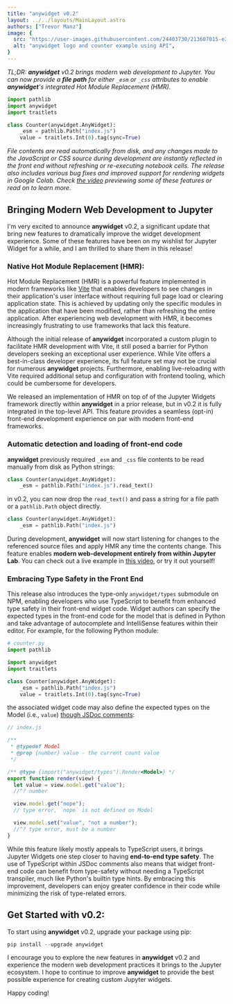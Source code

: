 ```yaml
---
title: "anywidget v0.2"
layout: ../../layouts/MainLayout.astro
authors: ["Trevor Manz"]
image: {
  src: "https://user-images.githubusercontent.com/24403730/213607015-e3fb38f9-5e75-439b-95c9-99e1fde11955.png",
  alt: "anywidget logo and counter example using API",
}
---
```


_TL;DR: **anywidget** v0.2 brings modern web development to Jupyter. You can now
provide a **file path** for either `_esm` or `_css` attributes to enable
**anywidget**'s integrated Hot Module Replacement (HMR)._

```python
import pathlib
import anywidget
import traitlets

class Counter(anywidget.AnyWidget):
    _esm = pathlib.Path("index.js")
    value = traitlets.Int(0).tag(sync=True)
```

_File contents are read automatically from disk, and any changes made to the
JavaScript or CSS source during development are instantly reflected in the front
end without refreshing or re-executing notebook cells. The release also includes
various bug fixes and improved support for rendering widgets in Google Colab.
Check [the video](https://www.youtube.com/watch?v=600PU6E4Srw) previewing some
of these features or read on to learn more._

## Bringing Modern Web Development to Jupyter

I'm very excited to announce **anywidget** v0.2, a significant update that bring
new features to dramatically improve the widget development experience. Some of
these features have been on my wishlist for Jupyter Widget for a while, and I am
thrilled to share them in this release!

### Native Hot Module Replacement (HMR):

Hot Module Replacement (HMR) is a powerful feature implemented in modern
frameworks like [Vite](https://vitejs.dev/) that enables developers to see
changes in their application's user interface without requiring full page load
or clearing application state. This is achieved by updating only the specific
modules in the application that have been modified, rather than refreshing the
entire application. After experiencing web development with HMR, it becomes
increasingly frustrating to use frameworks that lack this feature.

Although the initial release of **anywidget** incorporated a custom plugin to
facilitate HMR development with Vite, it still posed a barrier for Python
developers seeking an exceptional user experience. While Vite offers a
best-in-class developer experience, its full feature set may not be crucial for
numerous **anywidget** projects. Furthermore, enabling live-reloading with Vite
required additional setup and configuration with frontend tooling, which could
be cumbersome for developers.

We released an implementation of HMR on top of of the Jupyter Widgets framework
directly within **anywidget** in a prior release, but in v0.2 it is fully
integrated in the top-level API. This feature provides a seamless (opt-in)
front-end development experience on par with modern front-end frameworks.

### Automatic detection and loading of front-end code

**anywidget** previously required `_esm` and `_css` file contents to be read
manually from disk as Python strings:

```python
class Counter(anywidget.AnyWidget):
    _esm = pathlib.Path("index.js").read_text()
```

in v0.2, you can now drop the `read_text()` and pass a string for a file path or
a `pathlib.Path` object directly.

```python
class Counter(anywidget.AnyWidget):
    _esm = pathlib.Path("index.js")
```

During development, **anywidget** will now start listening for changes to the
referenced source files and apply HMR any time the contents change. This feature
enables **modern web-development entirely from within Jupyter Lab**. You can
check out a live example in
[this video](https://www.youtube.com/watch?v=600PU6E4Srw), or try it out
yourself!

### Embracing Type Safety in the Front End

This release also introduces the type-only `anywidget/types` submodule on
NPM, enabling developers who use TypeScript to benefit from enhanced type safety
in their front-end widget code. Widget authors can specify the expected types in
the front-end code for the model that is defined in Python and take advantage of
autocomplete and IntelliSense features within their editor. For example, for the
following Python module:

```python
# counter.py
import pathlib

import anywidget
import traitlets

class Counter(anywidget.AnyWidget):
    _esm = pathlib.Path("index.js")
    value = traitlets.Int(0).tag(sync=True)
```

the associated widget code may also define the expected types on the Model (i.e., `value`)
[though JSDoc comments](https://www.typescriptlang.org/docs/handbook/jsdoc-supported-types.html):

```javascript
// index.js

/**
 * @typedef Model
 * @prop {number} value - the current count value
 */

/** @type {import("anywidget/types").Render<Model>} */
export function render(view) {
  let value = view.model.get("value");
  //^? number

  view.model.get("nope");
  // type error, `nope` is not defined on Model

  view.model.set("value", "not a number");
  //^? type error, must be a number
}
```

While this feature likely mostly appeals to TypeScript users, it brings Jupyter Widgets
one step closer to having **end-to-end type safety**. The use of TypeScript within JSDoc comments
also means that widget front-end code can benefit from type-safety without needing a 
TypeScript transpiler, much like Python's builtin type hints. By embracing this improvement, developers
can enjoy greater confidence in their code while minimizing the risk of type-related errors.


## Get Started with v0.2:

To start using **anywidget** v0.2, upgrade your package using pip:

```python
pip install --upgrade anywidget
```

I encourage you to explore the new features in **anywidget** v0.2 and experience the
modern web development practices it brings to the Jupyter ecosystem. I hope to
continue to improve **anywidget** to provide the best possible experience for creating
custom Jupyter widgets.

Happy coding!
